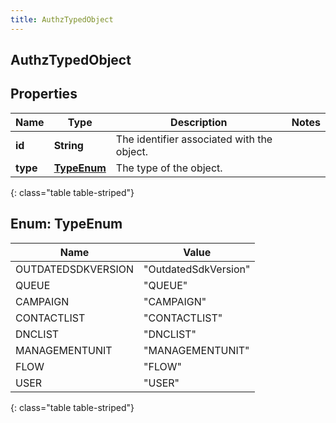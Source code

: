 ```yaml
---
title: AuthzTypedObject
---
```

## AuthzTypedObject


## Properties

| Name | Type | Description | Notes |
| ------------ | ------------- | ------------- | ------------- |
| **id** | **String** | The identifier associated with the object. |  |
| **type** | [**TypeEnum**](#TypeEnum) | The type of the object. |  |
{: class="table table-striped"}


<a name="TypeEnum"></a>

## Enum: TypeEnum

| Name | Value |
| ---- | ----- |
| OUTDATEDSDKVERSION | &quot;OutdatedSdkVersion&quot; |
| QUEUE | &quot;QUEUE&quot; |
| CAMPAIGN | &quot;CAMPAIGN&quot; |
| CONTACTLIST | &quot;CONTACTLIST&quot; |
| DNCLIST | &quot;DNCLIST&quot; |
| MANAGEMENTUNIT | &quot;MANAGEMENTUNIT&quot; |
| FLOW | &quot;FLOW&quot; |
| USER | &quot;USER&quot; |
{: class="table table-striped"}


